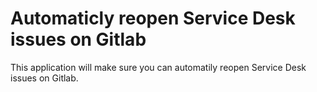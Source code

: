 # Automaticly reopen Service Desk issues on Gitlab

This application will make sure you can automatily reopen Service Desk issues on Gitlab.

